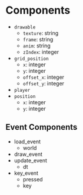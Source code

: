 # Components

* `drawable`
    * `texture`: string
    * `frame`: string
    * `anim`: string
    * `zIndex`: integer
* `grid_position`
    * `x`: integer
    * `y`: integer
    * `offset_x`: integer
    * `offset_y`: integer
* `player`
* `position`
    * `x`: integer
    * `y`: integer

## Event Components

* load_event
    * world
* draw_event
* update_event
    * dt
* key_event
    * pressed
    * key
